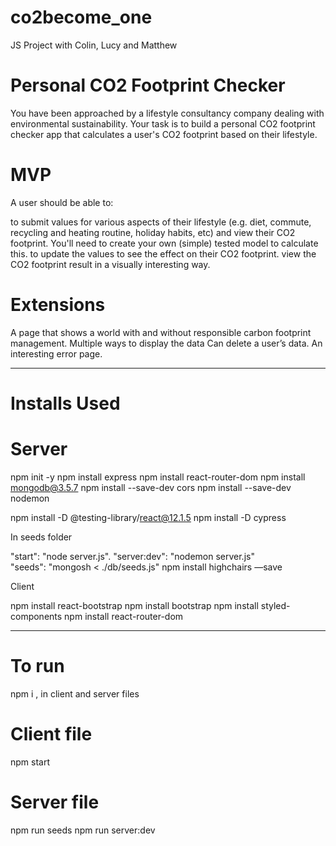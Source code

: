 # co2become_one
JS Project with Colin, Lucy and Matthew

# Personal CO2 Footprint Checker

You have been approached by a lifestyle consultancy company dealing with environmental sustainability. 
Your task is to build a personal CO2 footprint checker app that calculates a user's CO2 footprint based on their lifestyle.

# MVP

A user should be able to:

to submit values for various aspects of their lifestyle (e.g. diet, commute, 
recycling and heating routine, holiday habits, etc) and view their CO2 footprint. 
You'll need to create your own (simple) tested model to calculate this.
to update the values to see the effect on their CO2 footprint.
view the CO2 footprint result in a visually interesting way.

# Extensions

A page that shows a world with and without responsible carbon footprint management.
Multiple ways to display the data
Can delete a user’s data.
An interesting error page.

------------------------------------------------------------

# Installs Used

# Server

 npm init -y
 npm install express
 npm install react-router-dom
 npm install mongodb@3.5.7
 npm install --save-dev cors
 npm install --save-dev nodemon

 npm install -D @testing-library/react@12.1.5
 npm install -D cypress

 In seeds folder

 "start": "node server.js". 
 "server:dev": "nodemon server.js"	
 "seeds": "mongosh < ./db/seeds.js"
 npm install highchairs —save


 Client

 npm install react-bootstrap 
 npm install bootstrap 
 npm install styled-components
 npm install react-router-dom

-----------------------------------------------------

 # To run 
 npm i , in client and server files 

 # Client file
 npm start 

 # Server file

 npm run seeds 
 npm run server:dev
